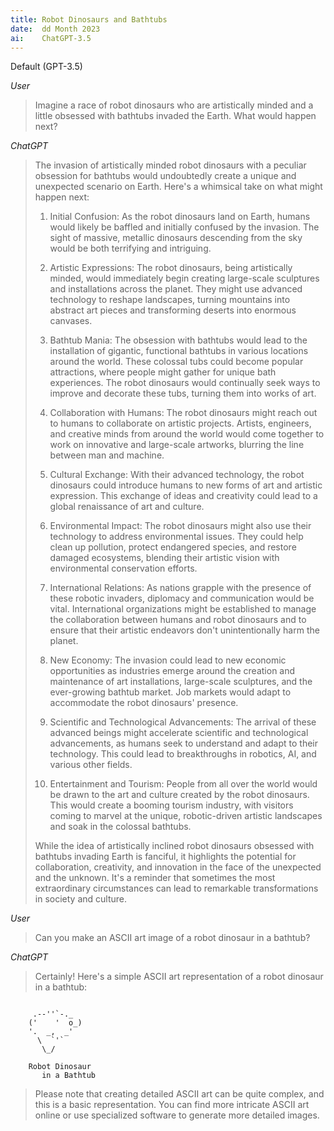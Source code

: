 ```yaml
---
title: Robot Dinosaurs and Bathtubs
date:  dd Month 2023
ai:    ChatGPT-3.5
---
```


Default (GPT-3.5)

_User_

> Imagine a race of robot dinosaurs who are artistically minded and a little obsessed with bathtubs invaded the Earth. What would happen next?

_ChatGPT_

> The invasion of artistically minded robot dinosaurs with a peculiar obsession for bathtubs would undoubtedly create a unique and unexpected scenario on Earth. Here's a whimsical take on what might happen next:
> 
> 1.  Initial Confusion: As the robot dinosaurs land on Earth, humans would likely be baffled and initially confused by the invasion. The sight of massive, metallic dinosaurs descending from the sky would be both terrifying and intriguing.
> 
> 2.  Artistic Expressions: The robot dinosaurs, being artistically minded, would immediately begin creating large-scale sculptures and installations across the planet. They might use advanced technology to reshape landscapes, turning mountains into abstract art pieces and transforming deserts into enormous canvases.
> 
> 3.  Bathtub Mania: The obsession with bathtubs would lead to the installation of gigantic, functional bathtubs in various locations around the world. These colossal tubs could become popular attractions, where people might gather for unique bath experiences. The robot dinosaurs would continually seek ways to improve and decorate these tubs, turning them into works of art.
> 
> 4.  Collaboration with Humans: The robot dinosaurs might reach out to humans to collaborate on artistic projects. Artists, engineers, and creative minds from around the world would come together to work on innovative and large-scale artworks, blurring the line between man and machine.
> 
> 5.  Cultural Exchange: With their advanced technology, the robot dinosaurs could introduce humans to new forms of art and artistic expression. This exchange of ideas and creativity could lead to a global renaissance of art and culture.
> 
> 6.  Environmental Impact: The robot dinosaurs might also use their technology to address environmental issues. They could help clean up pollution, protect endangered species, and restore damaged ecosystems, blending their artistic vision with environmental conservation efforts.
> 
> 7.  International Relations: As nations grapple with the presence of these robotic invaders, diplomacy and communication would be vital. International organizations might be established to manage the collaboration between humans and robot dinosaurs and to ensure that their artistic endeavors don't unintentionally harm the planet.
> 
> 8.  New Economy: The invasion could lead to new economic opportunities as industries emerge around the creation and maintenance of art installations, large-scale sculptures, and the ever-growing bathtub market. Job markets would adapt to accommodate the robot dinosaurs' presence.
> 
> 9.  Scientific and Technological Advancements: The arrival of these advanced beings might accelerate scientific and technological advancements, as humans seek to understand and adapt to their technology. This could lead to breakthroughs in robotics, AI, and various other fields.
> 
>10.  Entertainment and Tourism: People from all over the world would be drawn to the art and culture created by the robot dinosaurs. This would create a booming tourism industry, with visitors coming to marvel at the unique, robotic-driven artistic landscapes and soak in the colossal bathtubs.
> 
> While the idea of artistically inclined robot dinosaurs obsessed with bathtubs invading Earth is fanciful, it highlights the potential for collaboration, creativity, and innovation in the face of the unexpected and the unknown. It's a reminder that sometimes the most extraordinary circumstances can lead to remarkable transformations in society and culture.

_User_
> Can you make an ASCII art image of a robot dinosaur in a bathtub?

_ChatGPT_
> Certainly! Here's a simple ASCII art representation of a robot dinosaur in a bathtub:

```vbnet

     .--''`-._
    ('    '  o_)
    '.  _,  _'
      \  `'`
       \_/

    Robot Dinosaur
       in a Bathtub
```

> Please note that creating detailed ASCII art can be quite complex, and this is a basic representation. You can find more intricate ASCII art online or use specialized software to generate more detailed images.
